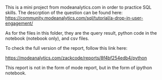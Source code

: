 This is a mini project from modeanalytics.com in order to practice SQL skills. The descrption of the question can be found here:
https://community.modeanalytics.com/sql/tutorial/a-drop-in-user-engagement/

As for the files in this folder, they are the query result, python code in the notebook (notebook only), and csv files.

To check the full version of the report, follow this link here:

https://modeanalytics.com/zackcode/reports/8f4bf254edb4/python

This report is not in the form of mode report, but in the form of ipython notebook.
